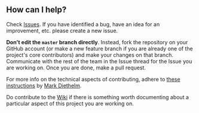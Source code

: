 ## How can I help?

Check [Issues](https://github.com/kaiwahour/home/issues). If you have identified a bug, have an idea for an improvement, etc. please create a new issue.

**Don't edit the `master` branch directly**. Instead, fork the repository on your GitHub account (or make a new feature branch if you are already one of the project's core contributors) and make your changes on that branch. Communicate with the rest of the team in the Issue thread for the Issue you are working on. Once you are done, make a pull request.

For more info on the technical aspects of contributing, adhere to [these instructions](https://github.com/MarcDiethelm/contributing/blob/master/README.md) by [Mark Diethelm](https://github.com/MarcDiethelm).

Do contribute to the [Wiki](https://github.com/kaiwahour/home/wiki) if there is something worth documenting about a particular aspect of this project you are working on.
